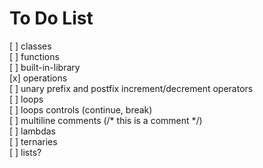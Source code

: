 # To Do List


[ ] classes \
[ ] functions \
[ ] built-in-library \
[x] operations \
[ ] unary prefix and postfix increment/decrement operators \
[ ] loops \
[ ] loops controls (continue, break) \
[ ] multiline comments (/* this is a comment */) \
[ ] lambdas \
[ ] ternaries \
[ ] lists? 
